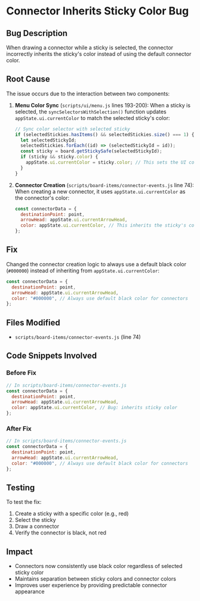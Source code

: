 # Connector Inherits Sticky Color Bug

## Bug Description
When drawing a connector while a sticky is selected, the connector incorrectly inherits the sticky's color instead of using the default connector color.

## Root Cause
The issue occurs due to the interaction between two components:

1. **Menu Color Sync** (`scripts/ui/menu.js` lines 193-200): When a sticky is selected, the `syncSelectorsWithSelection()` function updates `appState.ui.currentColor` to match the selected sticky's color:
   ```javascript
   // Sync color selector with selected sticky
   if (selectedStickies.hasItems() && selectedStickies.size() === 1) {
     let selectedStickyId;
     selectedStickies.forEach((id) => (selectedStickyId = id));
     const sticky = board.getStickySafe(selectedStickyId);
     if (sticky && sticky.color) {
       appState.ui.currentColor = sticky.color; // This sets the UI color to sticky color
     }
   }
   ```

2. **Connector Creation** (`scripts/board-items/connector-events.js` line 74): When creating a new connector, it uses `appState.ui.currentColor` as the connector's color:
   ```javascript
   const connectorData = {
     destinationPoint: point,
     arrowHead: appState.ui.currentArrowHead,
     color: appState.ui.currentColor, // This inherits the sticky's color
   };
   ```

## Fix
Changed the connector creation logic to always use a default black color (`#000000`) instead of inheriting from `appState.ui.currentColor`:

```javascript
const connectorData = {
  destinationPoint: point,
  arrowHead: appState.ui.currentArrowHead,
  color: "#000000", // Always use default black color for connectors
};
```

## Files Modified
- `scripts/board-items/connector-events.js` (line 74)

## Code Snippets Involved

### Before Fix
```javascript
// In scripts/board-items/connector-events.js
const connectorData = {
  destinationPoint: point,
  arrowHead: appState.ui.currentArrowHead,
  color: appState.ui.currentColor, // Bug: inherits sticky color
};
```

### After Fix
```javascript
// In scripts/board-items/connector-events.js
const connectorData = {
  destinationPoint: point,
  arrowHead: appState.ui.currentArrowHead,
  color: "#000000", // Always use default black color for connectors
};
```

## Testing
To test the fix:
1. Create a sticky with a specific color (e.g., red)
2. Select the sticky
3. Draw a connector
4. Verify the connector is black, not red

## Impact
- Connectors now consistently use black color regardless of selected sticky color
- Maintains separation between sticky colors and connector colors
- Improves user experience by providing predictable connector appearance
